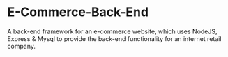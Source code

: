 # E-Commerce-Back-End
A back-end framework for an e-commerce website, which uses NodeJS, Express &amp; Mysql to provide the back-end functionality for an internet retail company.
